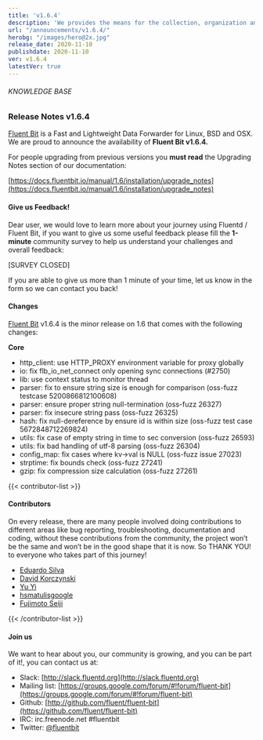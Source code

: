 ```yaml
---
title: 'v1.6.4'
description: 'We provides the means for the collection, organization and computerized retrieval of knowledge and Lightweight Data Forwarder for Linux, BSD and OSX. We are proud to announce the availability of Fluent Bit v1.6.4.'
url: "/announcements/v1.6.4/"
herobg: "/images/hero@2x.jpg"
release_date: 2020-11-10
publishdate: 2020-11-10
ver: v1.6.4
latestVer: true
---
```


###### KNOWLEDGE BASE

### Release Notes v1.6.4

[Fluent Bit](https://fluentbit.io/) is a Fast and Lightweight Data Forwarder for Linux, BSD and OSX. We are proud to announce the availability of **Fluent Bit v1.6.4.**

For people upgrading from previous versions you **must read** the Upgrading Notes section of our documentation:

[https://docs.fluentbit.io/manual/1.6/installation/upgrade_notes](https://docs.fluentbit.io/manual/1.6/installation/upgrade_notes)

#### Give us Feedback!

Dear user, we would love to learn more about your journey using Fluentd / Fluent Bit, if you want to give us some useful feedback please fill the **1-minute** community survey to help us understand your challenges and overall feedback:

[SURVEY CLOSED]

If you are able to give us more than 1 minute of your time, let us know in the form so we can contact you back!

#### Changes

[Fluent Bit](https://fluentbit.io) v1.6.4 is the minor release on 1.6 that comes with the following changes:


**Core**

* http_client: use HTTP_PROXY environment variable for proxy globally
* io: fix flb_io_net_connect only opening sync connections (#2750)
* lib: use context status to monitor thread
* parser: fix to ensure string size is enough for comparison (oss-fuzz testcase 5200866812100608)
* parser: ensure proper string null-termination (oss-fuzz 26327)
* parser: fix insecure string pass (oss-fuzz 26325)
* hash: fix null-dereference by ensure id is within size (oss-fuzz test case 5672848712269824)
* utils: fix case of empty string in time to sec conversion (oss-fuzz 26593)
* utils: fix bad handling of utf-8 parsing (oss-fuzz 26304)
* config_map: fix cases where kv->val is NULL (oss-fuzz issue 27023)
* strptime: fix bounds check (oss-fuzz 27241)
* gzip: fix compression size calculation (oss-fuzz 27261)


{{< contributor-list >}}

#### Contributors

On every release, there are many people involved doing contributions to different areas like bug reporting, troubleshooting, documentation and coding, without these contributions from the community, the project won’t be the same and won’t be in the good shape that it is now. So THANK YOU! to everyone who takes part of this journey!

* [Eduardo Silva](https://github.com/edsiper)
* [David Korczynski](https://github.com/DavidKorczynski)
* [Yu Yi](https://github.com/erain)
* [hsmatulisgoogle](https://github.com/hsmatulisgoogle)
* [Fujimoto Seiji](https://github.com/fujimotos)

{{< /contributor-list >}}

#### Join us

We want to hear about you, our community is growing, and you can be part of it!, you can contact us at:

* Slack: [http://slack.fluentd.org](http://slack.fluentd.org)
* Mailing list: [https://groups.google.com/forum/#!forum/fluent-bit](https://groups.google.com/forum/#!forum/fluent-bit)
* Github: [http://github.com/fluent/fluent-bit](https://github.com/fluent/fluent-bit)
* IRC: irc.freenode.net #fluentbit
* Twitter: [@fluentbit](https://twitter.com/fluentbit)